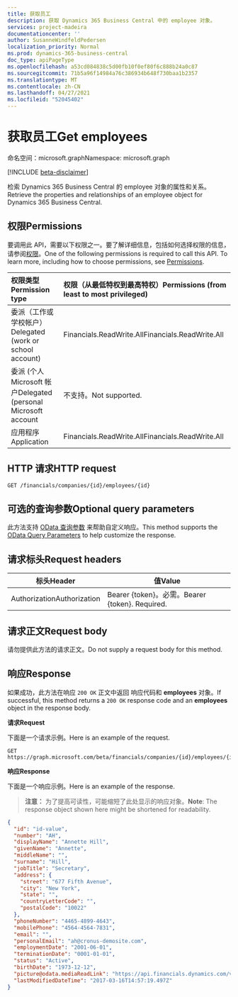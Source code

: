```yaml
---
title: 获取员工
description: 获取 Dynamics 365 Business Central 中的 employee 对象。
services: project-madeira
documentationcenter: ''
author: SusanneWindfeldPedersen
localization_priority: Normal
ms.prod: dynamics-365-business-central
doc_type: apiPageType
ms.openlocfilehash: a53cd084838c5d00fb10f0ef80f6c888b24a0c87
ms.sourcegitcommit: 71b5a96f14984a76c386934b648f730baa1b2357
ms.translationtype: MT
ms.contentlocale: zh-CN
ms.lasthandoff: 04/27/2021
ms.locfileid: "52045402"
---
```

# <a name="get-employees"></a><span data-ttu-id="16b33-103">获取员工</span><span class="sxs-lookup"><span data-stu-id="16b33-103">Get employees</span></span>

<span data-ttu-id="16b33-104">命名空间：microsoft.graph</span><span class="sxs-lookup"><span data-stu-id="16b33-104">Namespace: microsoft.graph</span></span>

[!INCLUDE [beta-disclaimer](../../includes/beta-disclaimer.md)]

<span data-ttu-id="16b33-105">检索 Dynamics 365 Business Central 的 employee 对象的属性和关系。</span><span class="sxs-lookup"><span data-stu-id="16b33-105">Retrieve the properties and relationships of an employee object for Dynamics 365 Business Central.</span></span>

## <a name="permissions"></a><span data-ttu-id="16b33-106">权限</span><span class="sxs-lookup"><span data-stu-id="16b33-106">Permissions</span></span>
<span data-ttu-id="16b33-p101">要调用此 API，需要以下权限之一。要了解详细信息，包括如何选择权限的信息，请参阅[权限](/graph/permissions-reference)。</span><span class="sxs-lookup"><span data-stu-id="16b33-p101">One of the following permissions is required to call this API. To learn more, including how to choose permissions, see [Permissions](/graph/permissions-reference).</span></span>

|<span data-ttu-id="16b33-109">权限类型</span><span class="sxs-lookup"><span data-stu-id="16b33-109">Permission type</span></span> |<span data-ttu-id="16b33-110">权限（从最低特权到最高特权）</span><span class="sxs-lookup"><span data-stu-id="16b33-110">Permissions (from least to most privileged)</span></span>|
|:---------------|:------------------------------------------|
|<span data-ttu-id="16b33-111">委派（工作或学校帐户）</span><span class="sxs-lookup"><span data-stu-id="16b33-111">Delegated (work or school account)</span></span>|<span data-ttu-id="16b33-112">Financials.ReadWrite.All</span><span class="sxs-lookup"><span data-stu-id="16b33-112">Financials.ReadWrite.All</span></span> |
|<span data-ttu-id="16b33-113">委派 (个人 Microsoft 帐户</span><span class="sxs-lookup"><span data-stu-id="16b33-113">Delegated (personal Microsoft account</span></span>|<span data-ttu-id="16b33-114">不支持。</span><span class="sxs-lookup"><span data-stu-id="16b33-114">Not supported.</span></span>|
|<span data-ttu-id="16b33-115">应用程序</span><span class="sxs-lookup"><span data-stu-id="16b33-115">Application</span></span>|<span data-ttu-id="16b33-116">Financials.ReadWrite.All</span><span class="sxs-lookup"><span data-stu-id="16b33-116">Financials.ReadWrite.All</span></span>|

## <a name="http-request"></a><span data-ttu-id="16b33-117">HTTP 请求</span><span class="sxs-lookup"><span data-stu-id="16b33-117">HTTP request</span></span>
```
GET /financials/companies/{id}/employees/{id}
```

## <a name="optional-query-parameters"></a><span data-ttu-id="16b33-118">可选的查询参数</span><span class="sxs-lookup"><span data-stu-id="16b33-118">Optional query parameters</span></span>
<span data-ttu-id="16b33-119">此方法支持 [OData 查询参数](/graph/query-parameters) 来帮助自定义响应。</span><span class="sxs-lookup"><span data-stu-id="16b33-119">This method supports the [OData Query Parameters](/graph/query-parameters) to help customize the response.</span></span>

## <a name="request-headers"></a><span data-ttu-id="16b33-120">请求标头</span><span class="sxs-lookup"><span data-stu-id="16b33-120">Request headers</span></span>
|<span data-ttu-id="16b33-121">标头</span><span class="sxs-lookup"><span data-stu-id="16b33-121">Header</span></span>       |<span data-ttu-id="16b33-122">值</span><span class="sxs-lookup"><span data-stu-id="16b33-122">Value</span></span>                     |
|-------------|--------------------------|
|<span data-ttu-id="16b33-123">Authorization</span><span class="sxs-lookup"><span data-stu-id="16b33-123">Authorization</span></span>|<span data-ttu-id="16b33-p102">Bearer {token}。必需。</span><span class="sxs-lookup"><span data-stu-id="16b33-p102">Bearer {token}. Required.</span></span> |

## <a name="request-body"></a><span data-ttu-id="16b33-126">请求正文</span><span class="sxs-lookup"><span data-stu-id="16b33-126">Request body</span></span>
<span data-ttu-id="16b33-127">请勿提供此方法的请求正文。</span><span class="sxs-lookup"><span data-stu-id="16b33-127">Do not supply a request body for this method.</span></span>

## <a name="response"></a><span data-ttu-id="16b33-128">响应</span><span class="sxs-lookup"><span data-stu-id="16b33-128">Response</span></span>
<span data-ttu-id="16b33-129">如果成功，此方法在响应 `200 OK` 正文中返回 响应代码和 **employees** 对象。</span><span class="sxs-lookup"><span data-stu-id="16b33-129">If successful, this method returns a `200 OK` response code and an **employees** object in the response body.</span></span>

<span data-ttu-id="16b33-130">**请求**</span><span class="sxs-lookup"><span data-stu-id="16b33-130">**Request**</span></span>

<span data-ttu-id="16b33-131">下面是一个请求示例。</span><span class="sxs-lookup"><span data-stu-id="16b33-131">Here is an example of the request.</span></span>

```http
GET https://graph.microsoft.com/beta/financials/companies/{id}/employees/{id}
```

<span data-ttu-id="16b33-132">**响应**</span><span class="sxs-lookup"><span data-stu-id="16b33-132">**Response**</span></span>

<span data-ttu-id="16b33-133">下面是一个响应示例。</span><span class="sxs-lookup"><span data-stu-id="16b33-133">Here is an example of the response.</span></span> 

> <span data-ttu-id="16b33-134">**注意：** 为了提高可读性，可能缩短了此处显示的响应对象。</span><span class="sxs-lookup"><span data-stu-id="16b33-134">**Note**: The response object shown here might be shortened for readability.</span></span>

```json
{
  "id": "id-value",
  "number": "AH",
  "displayName": "Annette Hill",
  "givenName": "Annette",
  "middleName": "",
  "surname": "Hill",
  "jobTitle": "Secretary",
  "address": {
    "street": "677 Fifth Avenue",
    "city": "New York",
    "state": "",
    "countryLetterCode": "",
    "postalCode": "10022"
  },
  "phoneNumber": "4465-4899-4643",
  "mobilePhone": "4564-4564-7831",
  "email": "",
  "personalEmail": "ah@cronus-demosite.com",
  "employmentDate": "2001-06-01",
  "terminationDate": "0001-01-01",
  "status": "Active",
  "birthDate": "1973-12-12",
  "picture@odata.mediaReadLink": "https://api.financials.dynamics.com/v1.0/api/beta/companies/{id}/employees/{id}/picture",
  "lastModifiedDateTime": "2017-03-16T14:57:19.497Z"  
}
```




